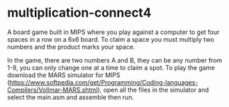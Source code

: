# multiplication-connect4
A board game built in MIPS where you play against a computer to get four spaces in a row on a 6x6 board. To claim a space you must multiply two numbers and the product marks your space. 

In the game, there are two numbers A and B, they can be any number from 1-9, you can only change one at a time to claim a spot. To play the game download the MARS simulator for MIPS (https://www.softpedia.com/get/Programming/Coding-languages-Compilers/Vollmar-MARS.shtml), open all the files in the simulator and select the main.asm and assemble then run.
